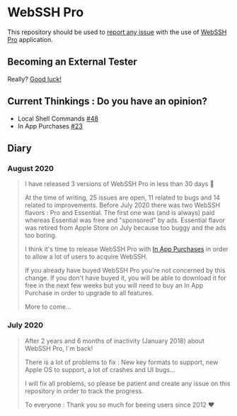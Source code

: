 # WebSSH Pro
This repository should be used to [report any issue](https://github.com/isontheline/pro.webssh.net/issues) with the use of [WebSSH Pro](https://apps.apple.com/us/app/webssh-pro/id497714887) application.

## Becoming an External Tester
Really? [Good luck!](https://github.com/isontheline/pro.webssh.net/wiki/Becoming-External-Tester)

## Current Thinkings : Do you have an opinion?
* Local Shell Commands [#48](https://github.com/isontheline/pro.webssh.net/issues/48)
* In App Purchases [#23](https://github.com/isontheline/pro.webssh.net/issues/23)

## Diary
### August 2020
> I have released 3 versions of WebSSH Pro in less than 30 days 🥳
>
> At the time of writing, 25 issues are open, 11 related to bugs and 14 related to improvements.
> Before July 2020 there was two WebSSH flavors : Pro and Essential. The first one was (and is always) paid whereas Essential was free and "sponsored" by ads. Essential flavor was retired from Apple Store on July because too buggy and the ads too boring.
>
> I think it's time to release WebSSH Pro with [In App Purchases](https://github.com/isontheline/pro.webssh.net/issues/23) in order to allow a lot of users to acquire WebSSH.
>
> If you already have buyed WebSSH Pro you're not concerned by this change. If you don't have buyed it, you will be able to download it for free in the next few weeks but you will need to buy an In App Purchase in order to upgrade to all features.
>
> More to come...

### July 2020
> After 2 years and 6 months of inactivity (January 2018) about WebSSH Pro, I´m back!
>
> There is a lot of problems to fix : New key formats to support, new Apple OS to support, a lot of crashes and UI bugs...
>
> I will fix all problems, so please be patient and create any issue on this repository in order to track the progress.
>
> To everyone : Thank you so much for beeing users since 2012 ♥
